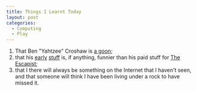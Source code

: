 ```yaml
---
title: Things I Learnt Today
layout: post
categories:
  - Computing
  - Play
---
```

  1. That Ben "Yahtzee" Croshaw is [a goon](http://forums.somethingawful.com/showthread.php?threadid=2579800);
  2. that his [early](http://www.youtube.com/watch?v=jYQLR7dE5k4) [stuff](http://www.youtube.com/watch?v=eWS9_nrKOPA) is, if anything, funnier than his paid stuff for [The Escapist](http://www.escapistmagazine.com/);
  3. that I there will always be something on the Internet that I haven't seen, and that someone will think I have been living under a rock to have missed it.